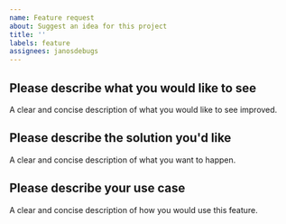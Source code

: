 ```yaml
---
name: Feature request
about: Suggest an idea for this project
title: ''
labels: feature
assignees: janosdebugs
---
```


## Please describe what you would like to see

A clear and concise description of what you would like to see improved.

## Please describe the solution you'd like

A clear and concise description of what you want to happen.

## Please describe your use case

A clear and concise description of how you would use this feature.
